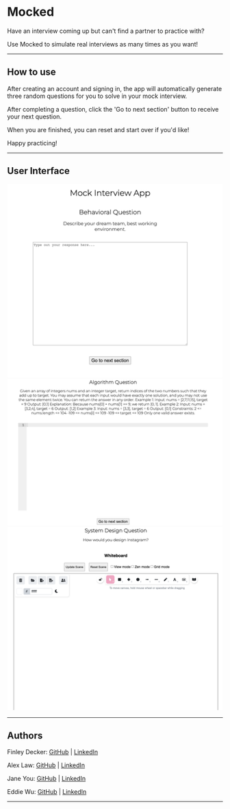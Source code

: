 # Mocked

Have an interview coming up but can't find a partner to practice with?

Use Mocked to simulate real interviews as many times as you
want!

<hr>

## How to use

After creating an account and signing in, the app will automatically generate
three random questions for you to solve in your mock interview.

After completing a question, click the 'Go to next section' button to receive
your next question.

When you are finished, you can reset and start over if you'd like!

Happy practicing!

<hr>

## User Interface

<img src='./src/assets/screen1.png'>
<img src='./src/assets/screen2.png'>
<img src='./src/assets/screen3.png'>

<hr>

## Authors

Finley Decker: [GitHub](https://github.com/finleydecker) |
[LinkedIn](https://www.linkedin.com/in/finleydecker/)

Alex Law: [GitHub](https://github.com/alexlaw528) |
[LinkedIn](https://www.linkedin.com/in/alexlaw528/)

Jane You: [GitHub](https://github.com/janeyou94) |
[LinkedIn](https://www.linkedin.com/in/janeyou-pharmd-bcacp/)

Eddie Wu: [GitHub](https://github.com/edi-wu) |
[LinkedIn](https://www.linkedin.com/in/edi-wu/)

<hr>
